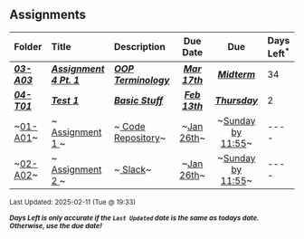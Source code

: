 ## Assignments

| Folder | Title | Description | Due Date | Due | Days Left<sup>*</sup> |
|:------|:------|:------|:-----:|:-----:|-----|
| ***<a href="https://github.com/rugbyprof/2143-Object-Oriented-Programming/tree/master/Assignments/03-A03">03-A03</a>*** | ***<a href="https://github.com/rugbyprof/2143-Object-Oriented-Programming/tree/master/Assignments/03-A03"> Assignment 4 Pt. 1 </a>*** | ***<a href="https://github.com/rugbyprof/2143-Object-Oriented-Programming/tree/master/Assignments/03-A03"> OOP Terminology</a>*** | ***<a href="https://github.com/rugbyprof/2143-Object-Oriented-Programming/tree/master/Assignments/03-A03">Mar 17th</a>*** | ***<a href="https://github.com/rugbyprof/2143-Object-Oriented-Programming/tree/master/Assignments/03-A03">Midterm</a>*** | 34 |
| ***<a href="https://github.com/rugbyprof/2143-Object-Oriented-Programming/tree/master/Assignments/04-T01">04-T01</a>*** | ***<a href="https://github.com/rugbyprof/2143-Object-Oriented-Programming/tree/master/Assignments/04-T01"> Test 1 </a>*** | ***<a href="https://github.com/rugbyprof/2143-Object-Oriented-Programming/tree/master/Assignments/04-T01"> Basic Stuff</a>*** | ***<a href="https://github.com/rugbyprof/2143-Object-Oriented-Programming/tree/master/Assignments/04-T01">Feb 13th</a>*** | ***<a href="https://github.com/rugbyprof/2143-Object-Oriented-Programming/tree/master/Assignments/04-T01">Thursday</a>*** | 2 |
| ~<a href="https://github.com/rugbyprof/2143-Object-Oriented-Programming/tree/master/Assignments/01-A01">01-A01</a>~ | ~<a href="https://github.com/rugbyprof/2143-Object-Oriented-Programming/tree/master/Assignments/01-A01"> Assignment 1 </a>~ | ~<a href="https://github.com/rugbyprof/2143-Object-Oriented-Programming/tree/master/Assignments/01-A01"> Code Repository</a>~ | ~<a href="https://github.com/rugbyprof/2143-Object-Oriented-Programming/tree/master/Assignments/01-A01">Jan 26th</a>~ | ~<a href="https://github.com/rugbyprof/2143-Object-Oriented-Programming/tree/master/Assignments/01-A01">Sunday by 11:55</a>~ | ---- |
| ~<a href="https://github.com/rugbyprof/2143-Object-Oriented-Programming/tree/master/Assignments/02-A02">02-A02</a>~ | ~<a href="https://github.com/rugbyprof/2143-Object-Oriented-Programming/tree/master/Assignments/02-A02"> Assignment 2 </a>~ | ~<a href="https://github.com/rugbyprof/2143-Object-Oriented-Programming/tree/master/Assignments/02-A02"> Slack</a>~ | ~<a href="https://github.com/rugbyprof/2143-Object-Oriented-Programming/tree/master/Assignments/02-A02">Jan 26th</a>~ | ~<a href="https://github.com/rugbyprof/2143-Object-Oriented-Programming/tree/master/Assignments/02-A02">Sunday by 11:55</a>~ | ---- |

<sup>Last Updated: 2025-02-11 (Tue @ 19:33)</sup> 

<sup>***Days Left is only accurate if the `Last Updated` date is the same as todays date. Otherwise, use the due date!***</sup> 